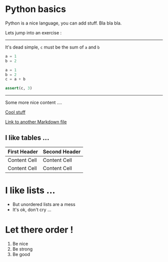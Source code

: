 # Python basics

Python is a nice language, you can add stuff. Bla bla bla.

Lets jump into an exercise :

---

It's dead simple, `c` must be the sum of `a` and `b`

```py
a = 1
b = 2
```

```py
a = 1
b = 2
c = a + b
```

```py
assert(c, 3)
```

---

Some more nice content ....

[Cool stuff](http://gitbook.io)

[Link to another Markdown file](./xyz/file.md)

## I like tables ...

First Header  | Second Header
------------- | -------------
Content Cell  | Content Cell
Content Cell  | Content Cell

# I like lists ...

* But unordered lists are a mess
* It's ok, don't cry ...

# Let there order !

1. Be nice
2. Be strong
3. Be good
